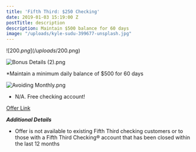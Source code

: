```yaml
---
title: 'Fifth Third: $250 Checking'
date: 2019-01-03 15:19:00 Z
postTitle: description
description: Maintain $500 balance for 60 days
image: "/uploads/kyle-sudu-399677-unsplash.jpg"
---
```


![$200.png](/uploads/$200.png)

![Bonus Details (2).png](/uploads/Bonus%20Details%20(2).png)

\*Maintain a minimum daily balance of $500 for 60 days

![Avoiding Monthly.png](/uploads/Avoiding%20Monthly.png)

* N/A. Free checking account!


[Offer Link](https://accounts.53.com/banking/offer/checking?&cid=cpc:goog:AO18_Checking:Brand\+Bank\+Stacked:5%2F3%20bank%20bonus_b&mkwid=s_pcrid__pkw_5%2F3%20bank%20bonus_pmt_b_pdv_c_slid__pgrid_58635414238_ptaid_kwd-418285471405_&gclid=Cj0KCQjwquTbBRCSARIsADzW88zC0fgr8HdUMEDD4pivA-UTF1nQqrc3GWSeOANsr1XMl76_GPNonqAaAldxEALw_wcB)

***Additional Details***

* Offer is not available to existing Fifth Third checking customers or to those with a Fifth Third Checking® account that has been closed within the last 12 months